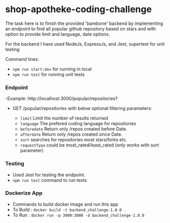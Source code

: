 # shop-apotheke-coding-challenge

The task here is to finish the provided 'barebone' backend by implementing an endpoint to find all popular github repository based on stars and with option to provide limit and language, date options.

For the backend I have used NodeJs, ExpressJs, and Jest, supertest for unit testing

Command lines:

- `npm run start:dev` for running in local
- `npm run test` for running unit tests

### Endpoint

-Example: http://localhost:3000/popular/repositories?

- GET /popular/repositories with below optional filtering parameters:

  - `limit` Limit the number of results returned
  - `language` The prefered coding language for repositories
  - `beforedate` Return only /repos created before Date.
  - `afterdate` Return only /repos created since Date.
  - `sort` searches for repositories most stars/forks etc.
  - `requestType` could be most_rated/least_rated (only works with sort parameter)

### Testing

- Used Jest for testing the endpoint.
- `npm run test` command to run tests

### Dockerize App

- Commands to build docker image and run this app
- To Build : `docker build -t backend_challenge-1.0.0 .`
- To Run : `docker run -p 3000:3000 -d backend_challenge-1.0.0`
